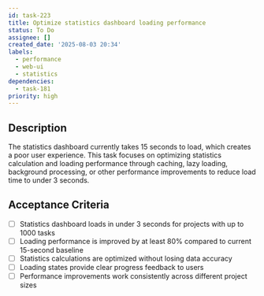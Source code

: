 ```yaml
---
id: task-223
title: Optimize statistics dashboard loading performance
status: To Do
assignee: []
created_date: '2025-08-03 20:34'
labels:
  - performance
  - web-ui
  - statistics
dependencies:
  - task-181
priority: high
---
```


## Description

The statistics dashboard currently takes 15 seconds to load, which creates a poor user experience. This task focuses on optimizing statistics calculation and loading performance through caching, lazy loading, background processing, or other performance improvements to reduce load time to under 3 seconds.

## Acceptance Criteria

- [ ] Statistics dashboard loads in under 3 seconds for projects with up to 1000 tasks
- [ ] Loading performance is improved by at least 80% compared to current 15-second baseline
- [ ] Statistics calculations are optimized without losing data accuracy
- [ ] Loading states provide clear progress feedback to users
- [ ] Performance improvements work consistently across different project sizes
